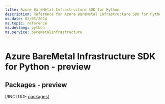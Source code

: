 ```yaml
---
title: Azure BareMetal Infrastructure SDK for Python
description: Reference for Azure BareMetal Infrastructure SDK for Python
ms.date: 02/05/2024
ms.topic: reference
ms.devlang: python
ms.service: baremetalinfrastructure
---
```

# Azure BareMetal Infrastructure SDK for Python - preview
## Packages - preview
[!INCLUDE [packages](baremetal-infrastructure-index.md)]
